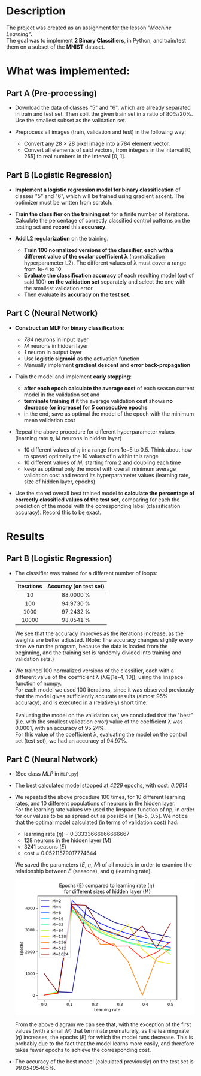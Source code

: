 # Description

The project was created as an assignment for the lesson *"Machine Learning"*.\
The goal was to implement **2 Binary Classifiers**, in Python, and train/test them on a subset of the **MNIST** dataset.

# What was implemented:

## Part A (Pre-processing)

* Download the data of classes "5" and "6", which are already separated in train and test set. Then split the given train set in a ratio of 80%/20%. Use the smallest subset as the validation set.

* Preprocess all images (train, validation and test) in the following way: 
    * Convert any 28 × 28 pixel image into a 784 element vector.
    * Convert all elements of said vectors, from integers in the interval [0, 255] to real numbers in the interval [0, 1].

## Part B (Logistic Regression)

* **Implement a logistic regression model for binary classification** of classes "5" and "6", which will be trained using gradient ascent. The optimizer must be written from scratch.

* **Train the classifier on the training set** for a finite number of iterations. Calculate the percentage of correctly classified control patterns on the testing set and **record** this **accuracy**.

* **Add L2 regularization** on the training. 
    * **Train 100 normalized versions of the classifier, each with a different value of the scalar coefficient λ** (normalization hyperparameter L2). The different values ​​of λ must cover a range from 1e-4 to 10. 
    * **Evaluate the classification accuracy** of each resulting model (out of said 100) **on the validation set** separately and select the one with the smallest validation error. 
    * Then evaluate its **accuracy on the test set**.

## Part C (Neural Network)

* **Construct an MLP for binary classification**:
    * *784* neurons in input layer
    * *M* neurons in hidden layer
    * *1* neuron in output layer
    * Use **logistic sigmoid** as the activation function
    * Manually implement **gradient descent** and **error back-propagation**

* Train the model and implement **early stopping**:
    * **after each epoch calculate the average cost** of each season current model in the validation set and
    * **terminate training if** it the average validation **cost** shows **no decrease (or increase) for *5* consecutive epochs**
    * in the end, save as optimal the model of the epoch with the minimum mean validation cost

* Repeat the above procedure for different hyperparameter values ​​(learning rate *η*, *M* neurons in hidden layer)
    * 10 different values ​​of *η* in a range from 1e−5 to 0.5. Think about how to spread optimally the 10 values ​​of n within this range
    * 10 different values ​​of *M*, starting from 2 and doubling each time
    * keep as optimal only the model with overall minimum average validation cost and record its hyperparameter values (learning rate, size of hidden layer, epochs)

* Use the stored overall best trained model to **calculate the percentage of correctly classified values of the test set**, comparing for each the prediction of the model with the corresponding label (classification accuracy). Record this to be exact.

# Results

## Part B (Logistic Regression)

* The classifier was trained for a different number of loops: 

    | Iterations | Accuracy (on test set) |
    |:----------:|:----------------------:|
    | 10         | 88.0000 %              |
    | 100        | 94.9730 %              |
    | 1000       | 97.2432 %              |
    | 10000      | 98.0541 %              |

    We see that the accuracy improves as the iterations increase, as the weights are better adjusted.
    (Note: The accuracy changes slightly every time we run the program, because the data is loaded from the beginning, and the training set is randomly divided into training and validation sets.)

* We trained 100 normalized versions of the classifier, each with a different value of the coefficient λ (λ∈[1e-4, 10]), using the linspace function of numpy. \
For each model we used 100 iterations, since it was observed previously that the model gives sufficiently accurate results (almost 95% accuracy), and is executed in a (relatively) short time. \
\
Evaluating the model on the validation set, we concluded that the "best" (i.e. with the smallest validation error) value of the coefficient λ was 0.0001, with an accuracy of 95.24%. \
For this value of the coefficient λ, evaluating the model on the control set (test set), we had an accuracy of 94.97%.

## Part C (Neural Network)

* (See class *MLP* in `MLP.py`)

* The best calculated model stopped at *4229* epochs, with cost: *0.0614*

* We repeated the above procedure 100 times, for 10 different learning rates, and 10 different populations of neurons in the hidden layer.\
    For the learning rate values ​​we used the linspace function of np, in order for our values ​​to be as spread out as possible in [1e-5, 0.5].
    We notice that the optimal model calculated (in terms of validation cost) had:
    * learning rate (*η*) = 0.33333666666666667
    * 128 neurons in the hidden layer (*M*)
    * 3241 seasons (*E*)
    * cost = 0.05211579017774644

    We saved the parameters (*E*, *η*, *M*) of all models in order to examine the relationship between *Ε* (seasons), and *η* (learning rate).

    ![image comparing epochs and learning rate for different sizes of the hidden layer](images/compare-epochs-learning-rate.png)

    From the above diagram we can see that, with the exception of the first values ​​(with a small *M*) that terminate prematurely, as the learning rate (*η*) increases, the epochs (*E*) for which the model runs decrease. This is probably due to the fact that the model learns more easily, and therefore takes fewer epochs to achieve the corresponding cost.

* The accuracy of the best model (calculated previously) on the test set is *98.05405405%*.
